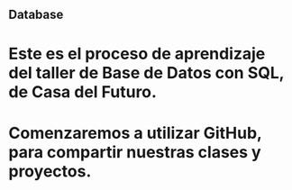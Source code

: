 ## Database
# Este es el proceso de aprendizaje del taller de Base de Datos con SQL, de Casa del Futuro.
# Comenzaremos a utilizar GitHub, para compartir nuestras clases y proyectos.
